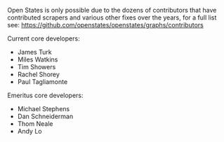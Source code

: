 Open States is only possible due to the dozens of contributors that have contributed scrapers and various other fixes over the years, for a full list see:
https://github.com/openstates/openstates/graphs/contributors

Current core developers: 
* James Turk
* Miles Watkins
* Tim Showers
* Rachel Shorey
* Paul Tagliamonte

Emeritus core developers:
* Michael Stephens
* Dan Schneiderman
* Thom Neale
* Andy Lo
